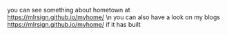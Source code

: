you can see something about hometown at https://mlrsign.github.io/myhome/ \n
you can also have a look on my blogs https://mlrsign.github.io/myhome/ if it has built
